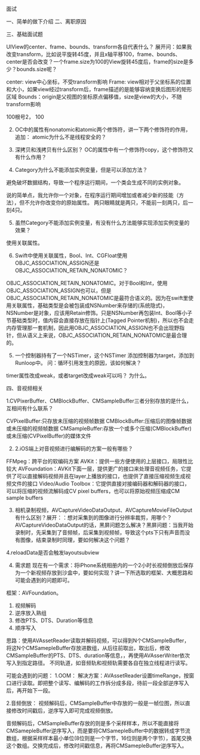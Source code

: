 面试

一、简单的做下介绍
二、离职原因


三、基础面试题



   UIView的center、frame、bounds、transform各自代表什么？ 展开问：如果我改变transform，比如说平旋转45度，并且x轴平移100，frame、bounds、center是否会改变？一个frame.size为100的View旋转45度后，frame的size是多少？bounds.size呢？

center: view中心坐标，不受transform影响
Frame: view相对于父坐标系的位置和大小，如果view经过transform后，frame描述的是能够容纳变换后图形的矩形区域
Bounds：origin是父视图的坐标原点偏移值，size是view的大小，不随transform影响

100根号2， 100


  2.  OC中的属性有nonatomic和atomic两个修饰符，讲一下两个修饰符的作用，追加： atomic为什么不是线程安全的？


  3. 深拷贝和浅拷贝有什么区别？ OC的属性中有一个修饰符copy，这个修饰符又有什么作用？ 


4. Category为什么不能添加实例变量，但是可以添加方法？

避免破坏数据结构，导致一个程序运行期间，一个类会生成不同的实例对象。

说的简单点，我允许你一个对象，在程序运行期间增加或者减少新的技能（方法），但不允许你改变你的原始属性。 两只眼睛就是两只，不能前一刻两只，后一刻4只。

5. 虽然Category不能添加实例变量，有没有什么方法能够实现添加实例变量的效果？

使用关联属性。



6. Swift中使用关联属性，Bool、Int、CGFloat使用OBJC_ASSOCIATION_ASSIGN还是OBJC_ASSOCIATION_RETAIN_NONATOMIC？


OBJC_ASSOCIATION_RETAIN_NONATOMIC。对于Bool和Int，使用OBJC_ASSOCIATION_ASSIGN也可以，但是OBJC_ASSOCIATION_RETAIN_NONATOMIC是最符合语义的。因为在swift里使用关联属性，基础类型是会被包装成NSNumber来存储的(系统隐式)，NSNumber是对象，应该用Retain修饰。只是NSNumber再包装Int、Bool等小子节基础类型时，值内容会直接存放在指针上(Tagged Pointer机制)，所以也不会走内存管理那一套机制，因此用OBJC_ASSOCIATION_ASSIGN也不会出现野指针，但从语义上来说，OBJC_ASSOCIATION_RETAIN_NONATOMIC是最合理的。



5. 一个控制器持有了一个NSTimer，这个NSTimer 添加控制器为target，添加到Runloop中。 问：循环引用发生的原因，该如何解决？

timer属性改成weak，或者target改成weak可以吗？ 为什么。



四、音视频相关

1.CVPixerBuffer、CMBlockBuffer、CMSampleBuffer三者分别存放的是什么，互相间有什么联系？

CVPixelBuffer:只存放未压缩的视频帧数据
CMBlockBuffer:压缩后的图像帧数据或未压缩的视频帧数据
CMSampleBuffer:存放一个或多个压缩(CMBlockBuffer)或未压缩(CVPixelBuffer)的媒体文件


2. 2.iOS端上对音视频进行编解码的方案一般有哪些？

FFMpeg：跨平台的软编码方案
AVKit：提供一些方便使用的上层接口，局限性比较大
AVFoundation：AVKit下面一层，提供更广的接口来处理音视频任务，它提供了可以直接解码视频并且在layer上播放的接口，也提供了直接压缩视频生成视频文件的接口
Video/Audio Toolbox：它提供直接对接编码器和解码器的接口，可以将压缩的视频流解码成CV pixel buffers，也可以将原始视频压缩成CM sample buffers


3. 相机录制视频，AVCaptureVideoDataOutput、AVCaptureMovieFileOutput有什么区别？展开：：想对采集到的图像进行分辨率裁剪，用哪个？  AVCaptureVideoDataOutput的话，黑屏问题怎么解决？黑屏问题：当我开始录制时，先采集到了音频帧，后采集到视频帧，导致这个pts下只有声音而没有图像，结束录制时同理，要如何解决这个问题？



4.reloadData是否会触发layoutsubview


4. 需求题
现在有一个需求：将iPhone系统相册内的一个2小时长视频倒放后保存为一个新视频存放到沙盒中，要如何实现？讲一下所选取的框架、大概思路和可能会遇到的问题即可。

框架：AVFoundation。

1. 视频解码
2. 逆序放入熟组
3. 修改PTS、DTS、Duration等信息
  4.  顺序写入


思路：使用AVAssetReader读取并解码视频，可以得到N个CMSampleBuffer，将这N个CMSamepleBuffer存放进数组，从后往前取出，取出后，修改CMSampleBuffer的PTS、DTS、duration等信息，，再使用AVAsserWriter依次写入到指定路径。  不同轨道，如音频轨和视频轨需要各自在独立线程进行读写。


可能会遇到的问题：
1.OOM：
解决方案：AVAssetReader设置timeRange，按窗口进行读取。即把整个读写、编解码的工作拆分成多段，待前一段全部逆序写入后，再开始下一段。

2.音频倒放：
视频解码后，CMSampleBuffer中存放的一般是一帧位图，所以直接修改时间戳后，逆序写入即可完成视频倒放。

音频解码后，CMSampleBuffer存放的则是多个采样样本，所以不能直接将CMSamepleBuffer逆序写入，而是要将CMSamepleBuffer中的数据转成字节流数组，根据采样样本最小单位(8位则是一个字节，16位则是两个字节），首尾交换这个数组。交换完成后，修改时间戳信息，再将CMSamepleBuffer逆序写入。
